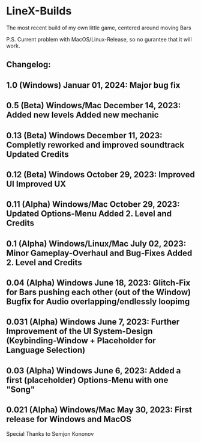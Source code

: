 # LineX-Builds
The most recent build of my own little game, centered around moving Bars

P.S. Current problem with MacOS/Linux-Release, so no gurantee that it will work.

Changelog:
---------------------------------------------------------
1.0 (Windows)
Januar 01, 2024:
Major bug fix
---------------------------------------------------------
0.5 (Beta) Windows/Mac
December 14, 2023:
Added new levels
Added new mechanic
---------------------------------------------------------
0.13 (Beta) Windows
December 11, 2023:
Completly reworked and improved soundtrack
Updated Credits
---------------------------------------------------------
0.12 (Beta) Windows
October 29, 2023:
Improved UI
Improved UX
---------------------------------------------------------
0.11 (Alpha) Windows/Mac
October 29, 2023:
Updated Options-Menu
Added 2. Level and Credits
---------------------------------------------------------
0.1 (Alpha) Windows/Linux/Mac
July 02, 2023:
Minor Gameplay-Overhaul and Bug-Fixes
Added 2. Level and Credits
---------------------------------------------------------
0.04 (Alpha) Windows
June 18, 2023: 
Glitch-Fix for Bars pushing each other (out of the Window)  
Bugfix for Audio overlapping/endlessly loopimg
---------------------------------------------------------
0.031 (Alpha) Windows
June 7, 2023: 
Further Improvement of the UI System-Design
(Keybinding-Window + Placeholder for Language Selection)
---------------------------------------------------------
0.03 (Alpha) Windows
June 6, 2023: 
Added a first (placeholder) Options-Menu with one "Song"
---------------------------------------------------------
0.021 (Alpha) Windows/Mac
May 30, 2023:
First release for Windows and MacOS
---------------------------------------------------------

Special Thanks to Semjon Kononov